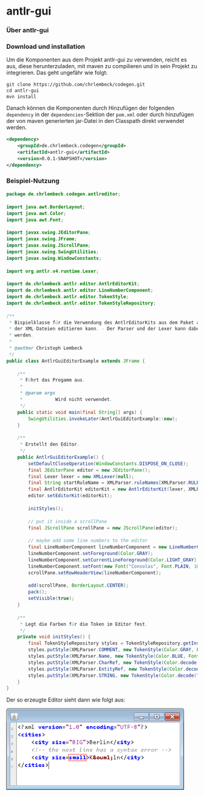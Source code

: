 # antlr-gui

### Über antlr-gui

### Download und installation

Um die Komponenten aus dem Projekt antlr-gui zu verwenden, reicht es aus, diese herunterzuladen, mit maven zu compilieren und in sein Projekt zu integrieren. Das geht ungefähr wie folgt:

```
git clone https://github.com/chrlembeck/codegen.git
cd antlr-gui
mvn install
```

Danach können die Komponenten durch Hinzufügen der folgenden `dependency` in der `dependencies`-Sektion der `pom.xml` oder durch hinzufügen der von maven generierten jar-Datei in den Classpath direkt verwendet werden.

```xml
<dependency>
    <groupId>de.chrlembeck.codegen</groupId>
    <artifactId>antlr-gui</artifactId>
    <version>0.0.1-SNAPSHOT</version>
</dependency>
```

### Beispiel-Nutzung 

```Java
package de.chrlembeck.codegen.antlreditor;

import java.awt.BorderLayout;
import java.awt.Color;
import java.awt.Font;

import javax.swing.JEditorPane;
import javax.swing.JFrame;
import javax.swing.JScrollPane;
import javax.swing.SwingUtilities;
import javax.swing.WindowConstants;

import org.antlr.v4.runtime.Lexer;

import de.chrlembeck.antlr.editor.AntlrEditorKit;
import de.chrlembeck.antlr.editor.LineNumberComponent;
import de.chrlembeck.antlr.editor.TokenStyle;
import de.chrlembeck.antlr.editor.TokenStyleRepository;

/**
 * Bispielklasse für die Verwendung des AntlrEditorKits aus dem Paket antlr-gui. Hier wird ein kleiner Editor erstellt,
 * der XML-Dateien editieren kann. - Der Parser und der Lexer kann dabei für andere Sprache beliebig ausgetauscht
 * werden.
 * 
 * @author Christoph Lembeck
 */
public class AntlrGuiEditorExample extends JFrame {

    /**
     * Führt das Progamm aus.
     * 
     * @param args
     *            Wird nicht verwendet.
     */
    public static void main(final String[] args) {
        SwingUtilities.invokeLater(AntlrGuiEditorExample::new);
    }

    /**
     * Erstellt den Editor.
     */
    public AntlrGuiEditorExample() {
        setDefaultCloseOperation(WindowConstants.DISPOSE_ON_CLOSE);
        final JEditorPane editor = new JEditorPane();
        final Lexer lexer = new XMLLexer(null);
        final String startRuleName = XMLParser.ruleNames[XMLParser.RULE_document];
        final AntlrEditorKit editorKit = new AntlrEditorKit(lexer, XMLParser.class, startRuleName);
        editor.setEditorKit(editorKit);

        initStyles();

        // put it inside a scrollPane
        final JScrollPane scrollPane = new JScrollPane(editor);

        // maybe add some line numbers to the editor
        final LineNumberComponent lineNumberComponent = new LineNumberComponent(editor);
        lineNumberComponent.setForeground(Color.GRAY);
        lineNumberComponent.setCurrentLineForeground(Color.LIGHT_GRAY);
        lineNumberComponent.setFont(new Font("Consolas", Font.PLAIN, 10));
        scrollPane.setRowHeaderView(lineNumberComponent);

        add(scrollPane, BorderLayout.CENTER);
        pack();
        setVisible(true);
    }

    /**
     * Legt die Farben für die Token im Editor fest.
     */
    private void initStyles() {
        final TokenStyleRepository styles = TokenStyleRepository.getInstance();
        styles.putStyle(XMLParser.COMMENT, new TokenStyle(Color.GRAY, Font.ITALIC));
        styles.putStyle(XMLParser.Name, new TokenStyle(Color.BLUE, Font.BOLD));
        styles.putStyle(XMLParser.CharRef, new TokenStyle(Color.decode("0x008000"), Font.PLAIN));
        styles.putStyle(XMLParser.EntityRef, new TokenStyle(Color.decode("0x800000"), Font.BOLD));
        styles.putStyle(XMLParser.STRING, new TokenStyle(Color.decode("0x800080"), Font.PLAIN));
    }
}
```

Der so erzeugte Editor sieht dann wie folgt aus:

![Editor](docs/images/editor.png)